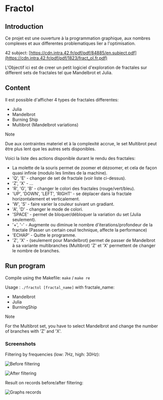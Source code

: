 <div>
  
</div>

# Fractol

## Introduction
Ce projet est une ouverture à la programmation graphique, aux nombres complexes et aux differentes problematiques lier a l'optimisation.

42 subject: [https://cdn.intra.42.fr/pdf/pdf/84885/en.subject.pdf](https://cdn.intra.42.fr/pdf/pdf/1823/fract_ol.fr.pdf)

L'Objectif ici est de creer un petit logiciel d'exploration de fractales sur different sets de fractales tel que Mandelbrot et Julia.

## Content
Il est possible d'afficher 4 types de fractales differentes:
  - Julia
  - Mandelbrot
  - Burning Ship
  - Multibrot (Mandelbrot variations)

> [!NOTE]
> Due aux contraintes materiel et à la complexité accrue, le set Multibrot peut être plus lent que les autres sets disponibles.

Voici la liste des actions disponible durant le rendu des fractales:
  - La molette de la souris permet de zoomer et dézoomer, et cela de façon quasi infinie (modulo les limites de la machine).
  - 'Q', 'E' - changer de set de fractale (voir liste ci-dessus).
  - 'Z', 'X' - ...
  - 'R', 'G', 'B' - changer le colori des fractales (rouge/vert/bleu).
  - 'UP', 'DOWN', 'LEFT', 'RIGHT' - se déplacer dans la fractale horizontalement et verticalement.
  - 'W', 'S' - faire varier la couleur suivant un gradiant.
  - 'A', 'D' - changer le mode de colori.
  - 'SPACE' - permet de bloquer/débloquer la variation du set (Julia seulement).
  - '+', '-' - Augmente ou diminue le nombre d'iterations/profondeur de la fractale (Passer un certain ceuil technique, affecte la performance)
  - 'ECHAP' - Quitte le programme.
  - 'Z', 'X' - (seulement pour Mandelbrot) permet de passer de Mandelbrot à sa variante multibranches (Multibrot) 'Z' et 'X' permettent de changer le nombre de branches.

## Run program
Compile using the Makefile:
`make` / `make re`

Usage : `./fractol [fractal_name]`
with fractale_name:
  - Mandelbrot
  - Julia
  - BurningShip

> [!NOTE]
> For the Multibrot set, you have to select Mandelbrot and change the number of branches with 'Z' and 'X'.

### Screenshots

Filtering by frequencies (low: 7Hz, high: 30Hz):

![Before filtering](pictures/signal_before.png)

![After filtering](pictures/signal_after.png)

Result on records before/after filtering:

![Graphs records](pictures/graph.png)
